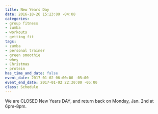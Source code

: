 ```yaml
---
title: New Years Day
date: 2016-10-26 15:23:00 -04:00
categories:
- group fitness
- zumba
- workouts
- getting fit
tags:
- zumba
- personal trainer
- green smoothie
- whey
- Christmas
- protein
has_time_and_date: false
event_date: 2017-01-02 06:00:00 -05:00
event_end_date: 2017-01-02 22:30:00 -05:00
class: Schedule
---
```


We are CLOSED New Years DAY, and return back on Monday, Jan. 2nd at 6pm-8pm. 

 